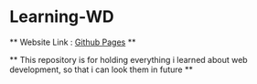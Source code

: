 # Learning-WD

** Website Link : [Github Pages](https://man-than-shar-ma.github.io/Learning-WD/) **

** This repository is for holding everything i learned about web development, so that i can look them in future **
